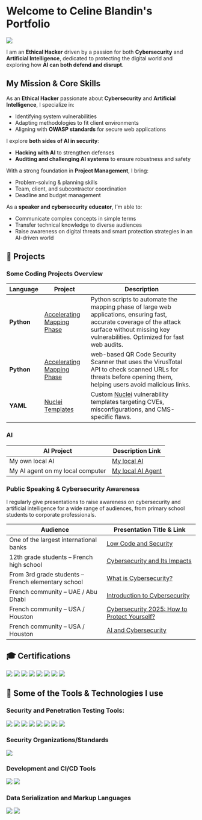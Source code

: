 # Welcome to Celine Blandin's Portfolio
<a href="https://www.linkedin.com/in/celine-blandin/"><img src="https://img.shields.io/badge/-LinkedIn-0072b1?&style=for-the-badge&logo=linkedin&logoColor=white" /></a>

I am an **Ethical Hacker** driven by a passion for both **Cybersecurity** and **Artificial Intelligence**, dedicated to protecting the digital world and exploring how **AI can both defend and disrupt**.

## My Mission & Core Skills

As an **Ethical Hacker** passionate about **Cybersecurity** and **Artificial Intelligence**, I specialize in:

- Identifying system vulnerabilities  
- Adapting methodologies to fit client environments  
- Aligning with **OWASP standards** for secure web applications  

I explore **both sides of AI in security**:
- **Hacking with AI** to strengthen defenses  
- **Auditing and challenging AI systems** to ensure robustness and safety  

With a strong foundation in **Project Management**, I bring:
- Problem-solving & planning skills  
- Team, client, and subcontractor coordination  
- Deadline and budget management  

As a **speaker and cybersecurity educator**, I’m able to:
- Communicate complex concepts in simple terms  
- Transfer technical knowledge to diverse audiences  
- Raise awareness on digital threats and smart protection strategies in an AI-driven world  


## 📂 Projects


### Some Coding Projects Overview

| Language | Project | Description |
|----------|---------|-------------|
| **Python** | [Accelerating Mapping Phase](https://github.com/linceBLA/Accelerating-Mapping-Phase/tree/main) | Python scripts to automate the mapping phase of large web applications, ensuring fast, accurate coverage of the attack surface without missing key vulnerabilities. Optimized for fast web audits. |
| **Python** | [Accelerating Mapping Phase](https://github.com/linceBLA/QR-Code-Scanner/tree/main) | web-based QR Code Security Scanner that uses the VirusTotal API to check scanned URLs for threats before opening them, helping users avoid malicious links. |
| **YAML** | [Nuclei Templates](https://github.com/linceBLA/YAML-Scripts) | Custom [Nuclei](https://github.com/projectdiscovery/nuclei) vulnerability templates targeting CVEs, misconfigurations, and CMS-specific flaws. |


### AI

| AI Project | Description Link |
|-------------------------------------------|------------------------------|
|  My own local AI    | [My local AI](https://github.com/linceBLA/My-local-AI) |
| My AI agent on my local computer   | [My local AI Agent](https://github.com/linceBLA/My-local-AI-Agent) |



### Public Speaking & Cybersecurity Awareness

I regularly give presentations to raise awareness on cybersecurity and artificial intelligence for a wide range of audiences, from primary school students to corporate professionals.

| Audience | Presentation Title & Link |
|-------------------------------------------|------------------------------|
| One of the largest international banks     | [Low Code and Security](https://github.com/linceBLA/Low-Code-and-Security) |
| 12th grade students – French high school   | [Cybersecurity and Its Impacts](https://github.com/linceBLA/La-cybersecurite-et-ses-impacts/tree/main) |
| From 3rd grade students – French elementary school | [What is Cybersecurity?](https://github.com/linceBLA/C-est-quoi-la-Cybersecurite) |
| French community – UAE / Abu Dhabi         | [Introduction to Cybersecurity](https://github.com/linceBLA/Introduction-a-la-Cybersecurite/tree/main) |
| French community – USA / Houston           | [Cybersecurity 2025: How to Protect Yourself?](https://github.com/linceBLA/Cybersecurite-2025/tree/main) |
| French community – USA / Houston           | [AI and Cybersecurity](https://github.com/linceBLA/AI-and-Cybersecurity) |





## 🎓 Certifications

<div> 
<a href="https://www.eccouncil.org/train-certify/certified-ethical-hacker-ceh-practical/"><img src="https://img.shields.io/badge/-CEH%20Practical-D32F2F?style=for-the-badge&logo=Hackaday&logoColor=000000" /></a> 
<a href="https://www.eccouncil.org/programs/certified-ethical-hacker-ceh/"><img src="https://img.shields.io/badge/-CEH%20Certified%20Ethical%20Hacker-D32F2F?style=for-the-badge&logo=Hackaday&logoColor=000000" /></a>
<a href="https://www.credly.com/badges/17a94e1a-1fd7-42ea-9727-3795bcc676d5/public_url" target="_blank">
<a href="https://www.credly.com/badges/17a94e1a-1fd7-42ea-9727-3795bcc676d5/public_url" target="_blank"><img src="https://img.shields.io/badge/Foundations%20of%20AI%20Security%20(AttackIQ)-800080?style=for-the-badge&logo=semanticweb&logoColor=black" /></a>
<a href="https://www.comptia.org/certifications/security"><img src="https://img.shields.io/badge/-CompTIA%20Security%2B-FF0000?&style=for-the-badge&logo=CompTIA&logoColor=white" /><a/>
<a href="https://tryhackme.com/"><img src="https://img.shields.io/badge/-TryHackMe%20Offensive%20Pentesting-4F5D95?&style=for-the-badge&logo=tryhackme&logoColor=white" /><a/>
<a href="https://www.udemy.com/"><img src="https://img.shields.io/badge/-Udemy%20Python-EC5252?&style=for-the-badge&logo=udemy&logoColor=white" /><a/>
<img src="https://img.shields.io/badge/-Edusphere%20Wireless%20Ethical%20Hacking%20%26%20Penetration%20Testing-3D3D3D?&style=for-the-badge&logo=edusphere&logoColor=white" />
<a href="https://www.insa-toulouse.fr/"><img src="https://img.shields.io/badge/-INSA%20Civil%20Engineering-003D7D?&style=for-the-badge&logo=institute-of-engineering&logoColor=white" /><a/>

## 🧰 Some of the Tools & Technologies I use

### Security and Penetration Testing Tools:
<div>
    <a href="https://www.kali.org"><img src="https://img.shields.io/badge/-Kali%20Linux-557C94?&style=for-the-badge&logo=kali-linux&logoColor=white" /><a/>
    <a href="https://www.wireshark.org"><img src="https://img.shields.io/badge/-Wireshark-1679A7?&style=for-the-badge&logo=Wireshark&logoColor=white" /><a/>
    <a href="https://nmap.org"><img src="https://img.shields.io/badge/-Nmap-000000?&style=for-the-badge&logo=nmap&logoColor=white" /><a/>
    <a href="https://portswigger.net/burp"><img src="https://img.shields.io/badge/-Burp%20Suite%20Pro-6D6E71?&style=for-the-badge&logo=burp-suite&logoColor=white" /><a/>
    <a href="https://docs.projectdiscovery.io/tools/nuclei/overview"><img src="https://img.shields.io/badge/-Nuclei-4F5D95?&style=for-the-badge&logo=nuclei&logoColor=white" /><a/>
    <a href="https://semgrep.dev/"><img src="https://img.shields.io/badge/-Semgrep-2C3E50?&style=for-the-badge&logo=semgrep&logoColor=white" /><a/>
    <a href="https://www.metasploit.com/"><img src="https://img.shields.io/badge/-Metasploit-000000?&style=for-the-badge&logo=metasploit&logoColor=white" /><a/>
    <a href="https://hydra.cc/"><img src="https://img.shields.io/badge/-Hydra-000000?&style=for-the-badge&logo=hydra&logoColor=white" /><a/>
</div>

### Security Organizations/Standards
<div>
    <a href="https://owasp.org/"><img src="https://img.shields.io/badge/-OWASP-4F5D95?&style=for-the-badge&logo=owasp&logoColor=white" /><a/>
</div>

### Development and CI/CD Tools
<div>
    <a href="https://www.python.org/"><img src="https://img.shields.io/badge/-Python-3776AB?&style=for-the-badge&logo=python&logoColor=white" /><a/>
    <a href="https://about.gitlab.com/"><img src="https://img.shields.io/badge/-GitLab-FC6D26?&style=for-the-badge&logo=gitlab&logoColor=white" /><a/>
</div>

### Data Serialization and Markup Languages
<div>
    <a href="https://www.markdownguide.org/"><img src="https://img.shields.io/badge/-Markdown-000000?&style=for-the-badge&logo=markdown&logoColor=white" /><a/>
    <a href="https://yaml.org/"><img src="https://img.shields.io/badge/-YAML-FF4F00?&style=for-the-badge&logo=yaml&logoColor=white" /><a/>
</div>

